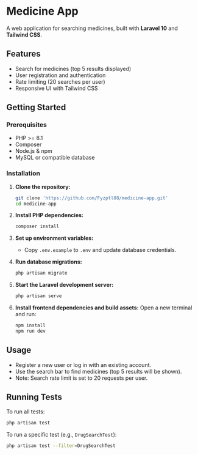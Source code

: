 <!--
    This is the README file for the "medicine-app" project.
    Use this file to provide an overview of the project, setup instructions, usage guidelines, and any other relevant documentation for contributors and users.
-->

# Medicine App

A web application for searching medicines, built with **Laravel 10** and **Tailwind CSS**.

## Features

- Search for medicines (top 5 results displayed)
- User registration and authentication
- Rate limiting (20 searches per user)
- Responsive UI with Tailwind CSS

## Getting Started

### Prerequisites

- PHP >= 8.1
- Composer
- Node.js & npm
- MySQL or compatible database

### Installation

1. **Clone the repository:**
   ```bash
   git clone 'https://github.com/Fyzptl88/medicine-app.git'
   cd medicine-app
   ```

2. **Install PHP dependencies:**
   ```bash
   composer install
   ```

3. **Set up environment variables:**
   - Copy `.env.example` to `.env` and update database credentials.

4. **Run database migrations:**
   ```bash
   php artisan migrate
   ```

5. **Start the Laravel development server:**
   ```bash
   php artisan serve
   ```

6. **Install frontend dependencies and build assets:**
   Open a new terminal and run:
   ```bash
   npm install
   npm run dev
   ```

## Usage

- Register a new user or log in with an existing account.
- Use the search bar to find medicines (top 5 results will be shown).
- Note: Search rate limit is set to 20 requests per user.

## Running Tests

To run all tests:
```bash
php artisan test
```

To run a specific test (e.g., `DrugSearchTest`):
```bash
php artisan test --filter=DrugSearchTest
```